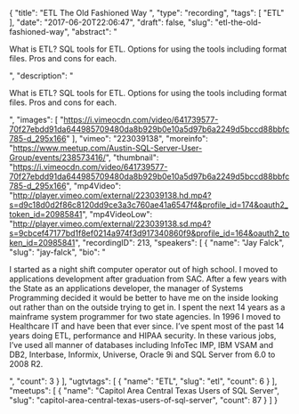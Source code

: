 {
  "title": "ETL The Old Fashioned Way ",
  "type": "recording",
  "tags": [
    "ETL"
  ],
  "date": "2017-06-20T22:06:47",
  "draft": false,
  "slug": "etl-the-old-fashioned-way",
  "abstract": "<p>What is ETL? SQL tools for ETL. Options for using the tools including format files. Pros and cons for each.</p>",
  "description": "<p>What is ETL? SQL tools for ETL. Options for using the tools including format files. Pros and cons for each.</p>",
  "images": [
    "https://i.vimeocdn.com/video/641739577-70f27ebdd91da644985709480da8b929b0e10a5d97b6a2249d5bccd88bbfc785-d_295x166"
  ],
  "vimeo": "223039138",
  "moreinfo": "https://www.meetup.com/Austin-SQL-Server-User-Group/events/238573416/",
  "thumbnail": "https://i.vimeocdn.com/video/641739577-70f27ebdd91da644985709480da8b929b0e10a5d97b6a2249d5bccd88bbfc785-d_295x166",
  "mp4Video": "http://player.vimeo.com/external/223039138.hd.mp4?s=d9c18d0d2f86c8120dd9ce3a3c760ae41a6547f4&profile_id=174&oauth2_token_id=20985841",
  "mp4VideoLow": "http://player.vimeo.com/external/223039138.sd.mp4?s=9cbcef47177bd1f8ef0214a974f3d917340860f9&profile_id=164&oauth2_token_id=20985841",
  "recordingID": 213,
  "speakers": [
    {
      "name": "Jay Falck",
      "slug": "jay-falck",
      "bio": "<p>I started as a night shift computer operator out of high school. I moved to applications development after graduation from SAC. After a few years with the State as an applications developer, the manager of Systems Programming decided it would be better to have me on the inside looking out rather than on the outside trying to get in. I spent the next 14 years as a mainframe system programmer for two state agencies. In 1996 I moved to Healthcare IT and have been that ever since. I’ve spent most of the past 14 years doing ETL, performance and HIPAA security. In these various jobs, I’ve used all manner of databases including InfoTec IMP, IBM VSAM and DB2, Interbase, Informix, Universe, Oracle 9i and SQL Server from 6.0 to 2008 R2.</p>",
      "count": 3
    }
  ],
  "ugtvtags": [
    {
      "name": "ETL",
      "slug": "etl",
      "count": 6
    }
  ],
  "meetups": [
    {
      "name": "Capitol Area Central Texas Users of SQL Server",
      "slug": "capitol-area-central-texas-users-of-sql-server",
      "count": 87
    }
  ]
}